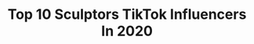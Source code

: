 ---
title: Top 10 Sculptors TikTok Influencers In 2020
description: >-
  Find top sculptors TikTok influencers in 2020. Most popular hashtags: #artist #clay #reveal #keepingbusy.
platform: TikTok
profiles:
  - username: "lucasdookus8"
    fullname: >-
      Luke Mays
    location: "United States"
    followers: 6594
    engagement: 1263
    commentsToLikes: 0.065312
    id: ck9c744n3rlro0j78f2pvhh6f
    verified: false
    hashtags: "#ownthecurve, #writethelyrics, #smirk, #familyguy"
  - username: "mystic_earth"
    fullname: >-
      Annabell Larsh
    location: "United States"
    followers: 10170
    engagement: 2470
    commentsToLikes: 0.010403
    id: ck83z7113y9zr0j782pw7598u
    verified: false
    hashtags: "#whatsyourstuf, #mushroom, #greenscreen, #arthoe"
  - username: "kirkmaxson"
    fullname: >-
      kirkmaxson
    location: "United States"
    followers: 99229
    engagement: 829
    commentsToLikes: 0.034993
    id: ck982lhf0gkej0j7894ckbdr3
    verified: false
    hashtags: "#tiktokviral, #plastiquetiara, #artist, #getcrafty"
  - username: "v.sculptor"
    fullname: >-
      Victor Sculptor
    location: "Russia"
    followers: 7084
    engagement: 689
    commentsToLikes: 0.019472
    id: cka0kfqlumh4m0i78vor04q3h
    verified: false
    hashtags: "#polymerclay, #funny, #mywork, #london"
  - username: "michael_zajkov"
    fullname: >-
      Michael_Zajkov
    location: "Russia"
    followers: 84949
    engagement: 1033
    commentsToLikes: 0.006899
    id: cka0odshw3buu0i78oyqitqlm
    verified: true
    hashtags: "#shoes"
  - username: "graceeveart"
    fullname: >-
      Grace Eve 
    location: "United Kingdom"
    followers: 5106
    engagement: 1938
    commentsToLikes: 0.028024
    id: ck92x3mykx4560j78q4s8b2vi
    verified: false
    hashtags: "#packagingorders, #fulltimeartist, #acrylicpaint, #welsh"
  - username: "martynwhitelondon"
    fullname: >-
      Martyn White
    location: "United Kingdom"
    followers: 25156
    engagement: 537
    commentsToLikes: 0.027203
    id: ck80oc1p7gp820j78aoj97k5k
    verified: false
    hashtags: "#pond, #beauty, #masterpiece, #timothyoulton"
  - username: "joseph_hayton"
    fullname: >-
      Joseph_hayton
    location: "United Kingdom"
    followers: 2938
    engagement: 394
    commentsToLikes: 0.022078
    id: ck960lk09ivxo0j786tyhq74v
    verified: false
    hashtags: "#ripon, #design, #barnowl, #foryou"
  - username: "ohchasers"
    fullname: >-
      Chase Scott
    location: "United States"
    followers: 2782
    engagement: 1548
    commentsToLikes: 0.107056
    id: cka7nq5hzy5w70i789bj2fy0q
    verified: false
    hashtags: "#parents, #artist, #pushyourself, #originalsound"
  - username: "snookdragon"
    fullname: >-
      snookdragon
    location: "United States"
    followers: 59383
    engagement: 2547
    commentsToLikes: 0.028592
    id: ck81sb15orcps0j78gpus0pgg
    verified: false
    hashtags: "#easterndragon, #work, #scales, #painting"
---